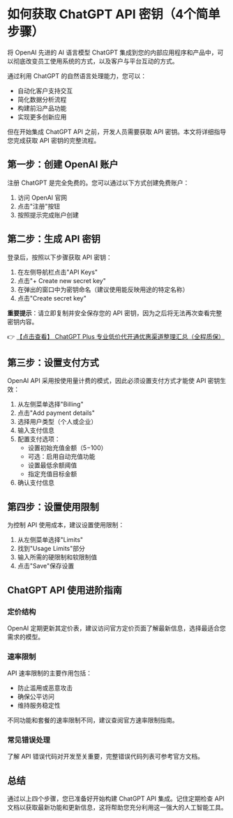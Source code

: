 # 如何获取 ChatGPT API 密钥（4个简单步骤）

将 OpenAI 先进的 AI 语言模型 ChatGPT 集成到您的内部应用程序和产品中，可以彻底改变员工使用系统的方式，以及客户与平台互动的方式。

通过利用 ChatGPT 的自然语言处理能力，您可以：
- 自动化客户支持交互
- 简化数据分析流程
- 构建前沿产品功能
- 实现更多创新应用

但在开始集成 ChatGPT API 之前，开发人员需要获取 API 密钥。本文将详细指导您完成获取 API 密钥的完整流程。

## 第一步：创建 OpenAI 账户

注册 ChatGPT 是完全免费的。您可以通过以下方式创建免费账户：
1. 访问 OpenAI 官网
2. 点击"注册"按钮
3. 按照提示完成账户创建

## 第二步：生成 API 密钥

登录后，按照以下步骤获取 API 密钥：
1. 在左侧导航栏点击"API Keys"
2. 点击"+ Create new secret key"
3. 在弹出的窗口中为密钥命名（建议使用能反映用途的特定名称）
4. 点击"Create secret key"

**重要提示**：请立即复制并安全保存您的 API 密钥，因为之后将无法再次查看完整密钥内容。

👉 [【点击查看】 ChatGPT Plus 专业低价代开通优惠渠道整理汇总（全程质保）](https://bit.ly/DaiKai)

## 第三步：设置支付方式

OpenAI API 采用按使用量计费的模式，因此必须设置支付方式才能使 API 密钥生效：

1. 从左侧菜单选择"Billing"
2. 点击"Add payment details"
3. 选择用户类型（个人或企业）
4. 输入支付信息
5. 配置支付选项：
   - 设置初始充值金额（$5-$100）
   - 可选：启用自动充值功能
   - 设置最低余额阈值
   - 指定充值目标金额
6. 确认支付信息

## 第四步：设置使用限制

为控制 API 使用成本，建议设置使用限制：

1. 从左侧菜单选择"Limits"
2. 找到"Usage Limits"部分
3. 输入所需的硬限制和软限制值
4. 点击"Save"保存设置

## ChatGPT API 使用进阶指南

### 定价结构

OpenAI 定期更新其定价表，建议访问官方定价页面了解最新信息，选择最适合您需求的模型。

### 速率限制

API 速率限制的主要作用包括：
- 防止滥用或恶意攻击
- 确保公平访问
- 维持服务稳定性

不同功能和套餐的速率限制不同，建议查阅官方速率限制指南。

### 常见错误处理

了解 API 错误代码对开发至关重要，完整错误代码列表可参考官方文档。

## 总结

通过以上四个步骤，您已准备好开始构建 ChatGPT API 集成。记住定期检查 API 文档以获取最新功能和更新信息，这将帮助您充分利用这一强大的人工智能工具。